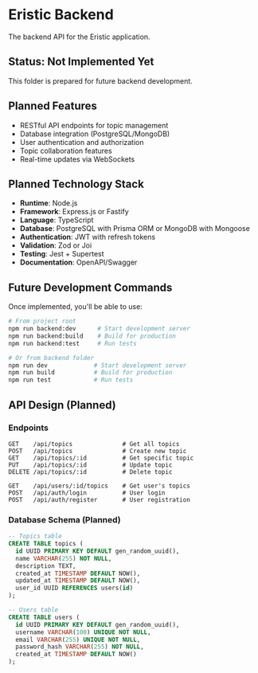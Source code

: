 # Eristic Backend

The backend API for the Eristic application.

## Status: Not Implemented Yet

This folder is prepared for future backend development.

## Planned Features

- RESTful API endpoints for topic management
- Database integration (PostgreSQL/MongoDB)
- User authentication and authorization  
- Topic collaboration features
- Real-time updates via WebSockets

## Planned Technology Stack

- **Runtime**: Node.js
- **Framework**: Express.js or Fastify
- **Language**: TypeScript
- **Database**: PostgreSQL with Prisma ORM or MongoDB with Mongoose
- **Authentication**: JWT with refresh tokens
- **Validation**: Zod or Joi
- **Testing**: Jest + Supertest
- **Documentation**: OpenAPI/Swagger

## Future Development Commands

Once implemented, you'll be able to use:

```bash
# From project root
npm run backend:dev      # Start development server
npm run backend:build    # Build for production
npm run backend:test     # Run tests

# Or from backend folder
npm run dev             # Start development server
npm run build           # Build for production  
npm run test            # Run tests
```

## API Design (Planned)

### Endpoints

```
GET    /api/topics              # Get all topics
POST   /api/topics              # Create new topic
GET    /api/topics/:id          # Get specific topic
PUT    /api/topics/:id          # Update topic
DELETE /api/topics/:id          # Delete topic

GET    /api/users/:id/topics    # Get user's topics
POST   /api/auth/login          # User login
POST   /api/auth/register       # User registration
```

### Database Schema (Planned)

```sql
-- Topics table
CREATE TABLE topics (
  id UUID PRIMARY KEY DEFAULT gen_random_uuid(),
  name VARCHAR(255) NOT NULL,
  description TEXT,
  created_at TIMESTAMP DEFAULT NOW(),
  updated_at TIMESTAMP DEFAULT NOW(),
  user_id UUID REFERENCES users(id)
);

-- Users table
CREATE TABLE users (
  id UUID PRIMARY KEY DEFAULT gen_random_uuid(),
  username VARCHAR(100) UNIQUE NOT NULL,
  email VARCHAR(255) UNIQUE NOT NULL,
  password_hash VARCHAR(255) NOT NULL,
  created_at TIMESTAMP DEFAULT NOW()
);
```